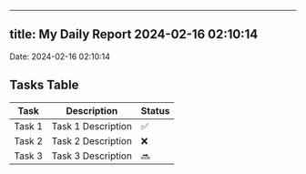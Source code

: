 
---
title: My Daily Report 2024-02-16 02:10:14
---

Date: 2024-02-16 02:10:14

## Tasks Table

| Task | Description | Status |
|------|-------------|--------|
| Task 1 | Task 1 Description | ✅ |
| Task 2 | Task 2 Description | ❌ |
| Task 3 | Task 3 Description | 🔜 |
